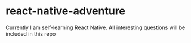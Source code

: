 # react-native-adventure

Currently I am self-learning React Native. All interesting questions will be included in this repo

